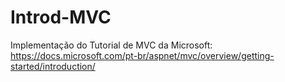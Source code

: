 # Introd-MVC

Implementação do Tutorial de MVC da Microsoft: https://docs.microsoft.com/pt-br/aspnet/mvc/overview/getting-started/introduction/
